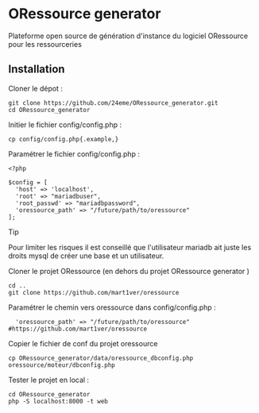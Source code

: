 # ORessource generator

Plateforme open source de génération d'instance du logiciel ORessource pour les ressourceries

## Installation

Cloner le dépot :

```
git clone https://github.com/24eme/ORessource_generator.git
cd ORessource_generator
```

Initier le fichier config/config.php :

```
cp config/config.php{.example,}
```

Paramétrer le fichier config/config.php :

```
<?php

$config = [
  'host' => 'localhost',
  'root' => "mariadbuser",
  'root_passwd' => "mariadbpassword",
  'oressource_path' => "/future/path/to/oressource"
];
```

> [!TIP]
> Pour limiter les risques il est conseillé que l'utilisateur mariadb ait juste les droits mysql de créer une base et un utilisateur.

Cloner le projet ORessource (en dehors du projet ORessource generator )

```
cd ..
git clone https://github.com/mart1ver/oressource
```

Paramétrer le chemin vers oressource dans config/config.php :

```
  'oressource_path' => "/future/path/to/oressource" #https://github.com/mart1ver/oressource
```

Copier le fichier de conf du projet oressource

```
cp ORessource_generator/data/oressource_dbconfig.php oressource/moteur/dbconfig.php
```

Tester le projet en local :

```
cd ORessource_generator
php -S localhost:8000 -t web
```
